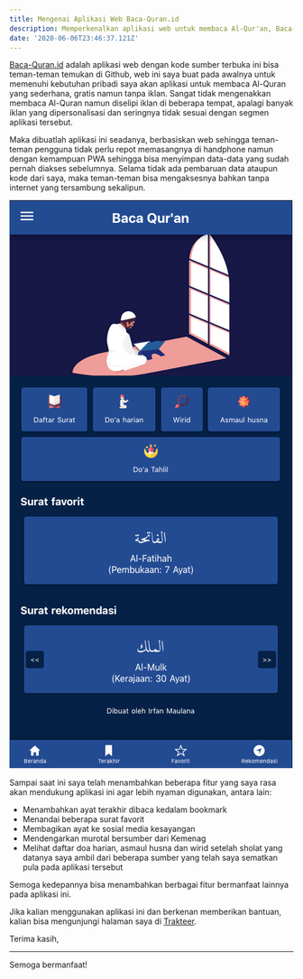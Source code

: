 ```yaml
---
title: Mengenai Aplikasi Web Baca-Quran.id
description: Memperkenalkan aplikasi web untuk membaca Al-Qur'an, Baca-Quran.id
date: '2020-06-06T23:46:37.121Z'
---
```


[Baca-Quran.id](https://www.baca-quran.id/) adalah aplikasi web dengan kode sumber terbuka ini bisa teman-teman temukan di Github, web ini saya buat pada awalnya untuk memenuhi kebutuhan pribadi saya akan aplikasi untuk membaca Al-Quran yang sederhana, gratis namun tanpa iklan.
Sangat tidak mengenakkan membaca Al-Quran namun diselipi iklan di beberapa tempat, apalagi banyak iklan yang dipersonalisasi dan seringnya tidak sesuai dengan segmen aplikasi tersebut.

Maka dibuatlah aplikasi ini seadanya, berbasiskan web sehingga teman-teman pengguna tidak perlu repot memasangnya di handphone namun dengan kemampuan PWA sehingga bisa menyimpan data-data yang sudah pernah diakses sebelumnya.
Selama tidak ada pembaruan data ataupun kode dari saya, maka teman-teman bisa mengaksesnya bahkan tanpa internet yang tersambung sekalipun.

![Homepage Baca-Quran.id](homepage-baca-quran.png)

Sampai saat ini saya telah menambahkan beberapa fitur yang saya rasa akan mendukung aplikasi ini agar lebih nyaman digunakan, antara lain:

- Menambahkan ayat terakhir dibaca kedalam bookmark
- Menandai beberapa surat favorit
- Membagikan ayat ke sosial media kesayangan
- Mendengarkan murotal bersumber dari Kemenag
- Melihat daftar doa harian, asmaul husna dan wirid setelah sholat yang datanya saya ambil dari beberapa sumber yang telah saya sematkan pula pada aplikasi tersebut

Semoga kedepannya bisa menambahkan berbagai fitur bermanfaat lainnya pada aplikasi ini.

Jika kalian menggunakan aplikasi ini dan berkenan memberikan bantuan, kalian bisa mengunjungi halaman saya di [Trakteer](https://trakteer.id/mazipan).

Terima kasih,

---

Semoga bermanfaat!
